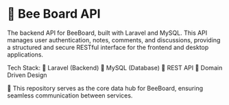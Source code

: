 # 🐝 Bee Board API

The backend API for BeeBoard, built with Laravel and MySQL. This API manages user authentication, notes, comments, and discussions, providing a structured and secure RESTful interface for the frontend and desktop applications.

Tech Stack:
🔹 Laravel (Backend)
🔹 MySQL (Database)
🔹 REST API
🔹 Domain Driven Design

📌 This repository serves as the core data hub for BeeBoard, ensuring seamless communication between services.
